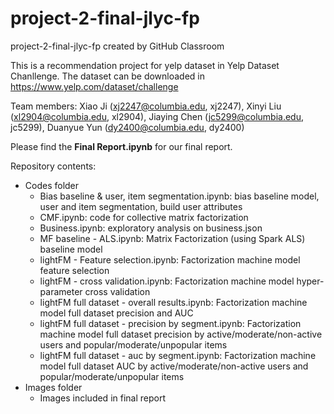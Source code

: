 # project-2-final-jlyc-fp
project-2-final-jlyc-fp created by GitHub Classroom

This is a recommendation project for yelp dataset in Yelp Dataset Chanllenge.
The dataset can be downloaded in https://www.yelp.com/dataset/challenge

Team members: Xiao Ji (xj2247@columbia.edu, xj2247), Xinyi Liu (xl2904@columbia.edu, xl2904), 
Jiaying Chen (jc5299@columbia.edu, jc5299), Duanyue Yun (dy2400@columbia.edu, dy2400)

Please find the **Final Report.ipynb** for our final report.

Repository contents:
* Codes folder
  + Bias baseline & user, item segmentation.ipynb: bias baseline model, user and item segmentation, build user attributes
  + CMF.ipynb: code for collective matrix factorization
  + Business.ipynb: exploratory analysis on business.json
  + MF baseline - ALS.ipynb: Matrix Factorization (using Spark ALS) baseline model
  + lightFM - Feature selection.ipynb: Factorization machine model feature selection
  + lightFM - cross validation.ipynb: Factorization machine model hyper-parameter cross validation
  + lightFM full dataset - overall results.ipynb: Factorization machine model full dataset precision and AUC
  + lightFM full dataset - precision by segment.ipynb: Factorization machine model full dataset precision by active/moderate/non-active users and popular/moderate/unpopular items
  + lightFM full dataset - auc by segment.ipynb: Factorization machine model full dataset AUC by active/moderate/non-active users and popular/moderate/unpopular items
* Images folder
  + Images included in final report
